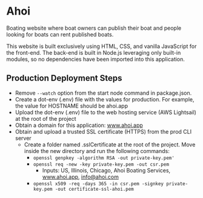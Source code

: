 # Ahoi
Boating website where boat owners can publish their boat and people looking for boats can rent published boats.

This website is built exclusively using HTML, CSS, and vanilla JavaScript for the front-end. The back-end is built in
Node.js leveraging only built-in modules, so no dependencies have been imported into this application.

## Production Deployment Steps
- Remove ```--watch``` option from the start node command in package.json.
- Create a dot-env (.env) file with the values for production. For example, the value for HOSTNAME should be ahoi.app
- Upload the dot-env (.env) file to the web hosting service (AWS Lightsail) at the root of the project
- Obtain a domain for this application: www.ahoi.app 
- Obtain and upload a trusted SSL certificate (HTTPS) from the prod CLI server
  - Create a folder named .sslCertificate at the root of the project. Move inside the new directory and run the following commands:
    - ```openssl genpkey -algorithm RSA -out private-key.pem'```
    - ```openssl req -new -key private-key.pem -out csr.pem```
      - Inputs: US, Illinois, Chicago, Ahoi Boating Services, www.ahoi.app, info@ahoi.com
    - ```openssl x509 -req -days 365 -in csr.pem -signkey private-key.pem -out certificate-ssl-ahoi.pem```
